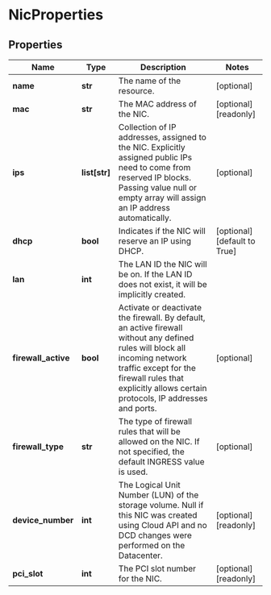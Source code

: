 # NicProperties

## Properties
| Name | Type | Description | Notes |
| ------------ | ------------- | ------------- | ------------- |
| **name** | **str** | The name of the  resource. | [optional]  |
| **mac** | **str** | The MAC address of the NIC. | [optional] [readonly]  |
| **ips** | **list[str]** | Collection of IP addresses, assigned to the NIC. Explicitly assigned public IPs need to come from reserved IP blocks. Passing value null or empty array will assign an IP address automatically. | [optional]  |
| **dhcp** | **bool** | Indicates if the NIC will reserve an IP using DHCP. | [optional] [default to True] |
| **lan** | **int** | The LAN ID the NIC will be on. If the LAN ID does not exist, it will be implicitly created. |  |
| **firewall_active** | **bool** | Activate or deactivate the firewall. By default, an active firewall without any defined rules will block all incoming network traffic except for the firewall rules that explicitly allows certain protocols, IP addresses and ports. | [optional]  |
| **firewall_type** | **str** | The type of firewall rules that will be allowed on the NIC. If not specified, the default INGRESS value is used. | [optional]  |
| **device_number** | **int** | The Logical Unit Number (LUN) of the storage volume. Null if this NIC was created using Cloud API and no DCD changes were performed on the Datacenter. | [optional] [readonly]  |
| **pci_slot** | **int** | The PCI slot number for the NIC. | [optional] [readonly]  |


